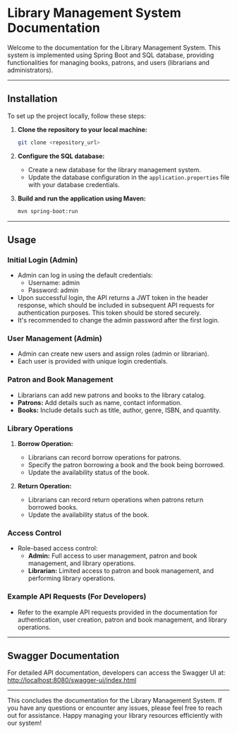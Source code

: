 # Library Management System Documentation

Welcome to the documentation for the Library Management System. This system is implemented using Spring Boot and SQL database, providing functionalities for managing books, patrons, and users (librarians and administrators).

---

## Installation

To set up the project locally, follow these steps:

1. **Clone the repository to your local machine:**
    ```bash
    git clone <repository_url>
    ```

2. **Configure the SQL database:**
    - Create a new database for the library management system.
    - Update the database configuration in the `application.properties` file with your database credentials.

3. **Build and run the application using Maven:**
    ```bash
    mvn spring-boot:run
    ```

---

## Usage

### Initial Login (Admin)

- Admin can log in using the default credentials:
    - Username: admin
    - Password: admin
- Upon successful login, the API returns a JWT token in the header response, which should be included in subsequent API requests for authentication purposes. This token should be stored securely.
- It's recommended to change the admin password after the first login.

### User Management (Admin)

- Admin can create new users and assign roles (admin or librarian).
- Each user is provided with unique login credentials.

### Patron and Book Management

- Librarians can add new patrons and books to the library catalog.
- **Patrons:** Add details such as name, contact information.
- **Books:** Include details such as title, author, genre, ISBN, and quantity.

### Library Operations

1. **Borrow Operation:**
    - Librarians can record borrow operations for patrons.
    - Specify the patron borrowing a book and the book being borrowed.
    - Update the availability status of the book.

2. **Return Operation:**
    - Librarians can record return operations when patrons return borrowed books.
    - Update the availability status of the book.

### Access Control

- Role-based access control:
    - **Admin:** Full access to user management, patron and book management, and library operations.
    - **Librarian:** Limited access to patron and book management, and performing library operations.

### Example API Requests (For Developers)

- Refer to the example API requests provided in the documentation for authentication, user creation, patron and book management, and library operations.

---

## Swagger Documentation

For detailed API documentation, developers can access the Swagger UI at:
[http://localhost:8080/swagger-ui/index.html](http://localhost:8080/swagger-ui/index.html)

---

This concludes the documentation for the Library Management System. If you have any questions or encounter any issues, please feel free to reach out for assistance. Happy managing your library resources efficiently with our system!
